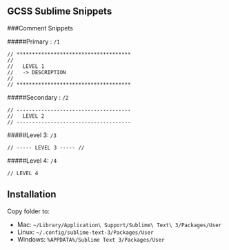 
## GCSS Sublime Snippets

###Comment Snippets

#####Primary : `/1`
```
// *************************************
//
//   LEVEL 1
//   -> DESCRIPTION
//
// *************************************
```

#####Secondary : `/2`
```
// -------------------------------------
//   LEVEL 2
// -------------------------------------
```

#####Level 3: `/3`
```
// ----- LEVEL 3 ----- //
```

#####Level 4: `/4`
```
// LEVEL 4
```


## Installation

Copy folder to:
 - Mac: `~/Library/Application\ Support/Sublime\ Text\ 3/Packages/User`
 - Linux: `~/.config/sublime-text-3/Packages/User`
 - Windows: `%APPDATA%/Sublime Text 3/Packages/User`